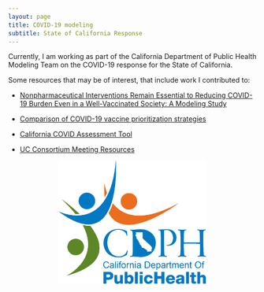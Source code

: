 ```yaml
---
layout: page
title: COVID-19 modeling
subtitle: State of California Response
---
```

Currently, I am working as part of the California Department of Public Health Modeling Team on the COVID-19 response for the State of California.

Some resources that may be of interest, that include work I contributed to:

* [Nonpharmaceutical Interventions Remain Essential to Reducing COVID-19 Burden Even in a Well-Vaccinated Society: A Modeling Study](https://www.medrxiv.org/content/10.1101/2021.03.29.21254568v1)

* [Comparison of COVID-19 vaccine prioritization strategies](https://www.medrxiv.org/content/10.1101/2021.03.04.21251264v2)

* [California COVID Assessment Tool](https://calcat.covid19.ca.gov/cacovidmodels/)

* [UC Consortium Meeting Resources](https://modelingconsortium.ucsf.edu/)

<p align="center"> 
<img src="/img/CDPHLogo.gif" width="300" />
</p>
